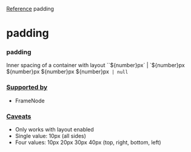 [Reference](https://www.framer.com/developers/reference)
padding
# padding
### padding
Inner spacing of a container with layout
``${number}px` | `${number}px ${number}px ${number}px ${number}px` | null`
### [Supported by](https://www.framer.com/developers/reference/plugins-traits-padding#supported-by)
  * FrameNode


### [Caveats](https://www.framer.com/developers/reference/plugins-traits-padding#caveats)
  * Only works with layout enabled
  * Single value: 10px (all sides)
  * Four values: 10px 20px 30px 40px (top, right, bottom, left)


